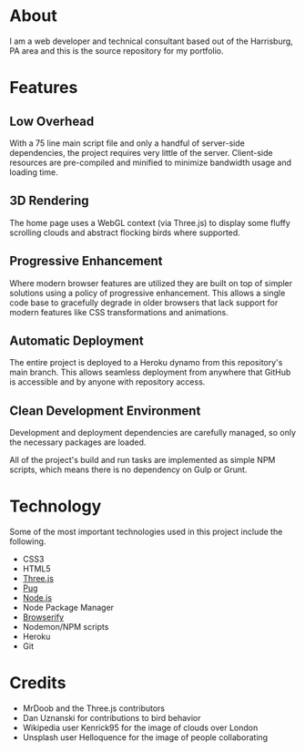 # About
I am a web developer and technical consultant based out of the Harrisburg, PA area and this is the source repository for my portfolio.

# Features
## Low Overhead
With a 75 line main script file and only a handful of server-side dependencies, the project requires very little of the server. Client-side resources are pre-compiled and minified to minimize bandwidth usage and loading time.

## 3D Rendering
The home page uses a WebGL context (via Three.js) to display some fluffy scrolling clouds and abstract flocking birds where supported.

## Progressive Enhancement
Where modern browser features are utilized they are built on top of simpler solutions using a policy of progressive enhancement. This allows a single code base to gracefully degrade in older browsers that lack support for modern features like CSS transformations and animations.

## Automatic Deployment
The entire project is deployed to a Heroku dynamo from this repository's main branch. This allows seamless deployment from anywhere that GitHub is accessible and by anyone with repository access.

## Clean Development Environment
Development and deployment dependencies are carefully managed, so only the necessary packages are loaded.

All of the project's build and run tasks are implemented as simple NPM scripts, which means there is no dependency on Gulp or Grunt.

# Technology
Some of the most important technologies used in this project include the following.

* CSS3
* HTML5
* [Three.js](https://www.threejs.org/)
* [Pug](https://github.com/pugjs/pug)
* [Node.js](https://nodejs.org/en/)
* Node Package Manager
* [Browserify](http://browserify.org/)
* Nodemon/NPM scripts
* Heroku
* Git

# Credits

* MrDoob and the Three.js contributors
* Dan Uznanski for contributions to bird behavior
* Wikipedia user Kenrick95 for the image of clouds over London
* Unsplash user Helloquence for the image of people collaborating
